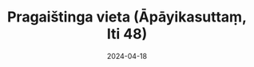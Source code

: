 ---
layout: page
title: 'Pragaištinga vieta (Āpāyikasuttaṃ, Iti 48)'
category: bylota
index: 
sortIndex: 48
suttacentral: iti48
date: 2024-04-18
tags: 
---